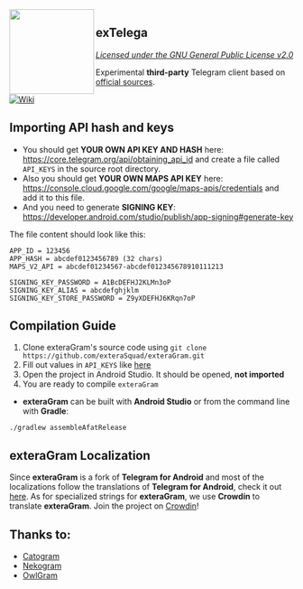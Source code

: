 <img src="https://i.imgur.com/jNIxZpJ.png" width="150" align="left"/>

## exTelega
*[Licensed under the GNU General Public License v2.0](https://github.com/exteraSquad/exteraGram/blob/default/LICENSE)*

Experimental **third-party** Telegram client based on [official sources](https://github.com/DrKLO/Telegram).

[![Wiki](https://img.shields.io/badge/exTelega-wiki-FF7EAE.svg)](https://hamystudio.gitbook.io/extelega/)

## Importing API hash and keys
- You should get **YOUR OWN API KEY AND HASH** here: https://core.telegram.org/api/obtaining_api_id and create a file called `API_KEYS` in the source root directory.
- Also you should get **YOUR OWN MAPS API KEY** here: https://console.cloud.google.com/google/maps-apis/credentials and add it to this file.
- And you need to generate **SIGNING KEY**: https://developer.android.com/studio/publish/app-signing#generate-key

The file content should look like this:
```
APP_ID = 123456
APP_HASH = abcdef0123456789 (32 chars)
MAPS_V2_API = abcdef01234567-abcdef012345678910111213

SIGNING_KEY_PASSWORD = A1BcDEFHJ2KLMn3oP
SIGNING_KEY_ALIAS = abcdefghjklm
SIGNING_KEY_STORE_PASSWORD = Z9yXDEFHJ6KRqn7oP
```

## Compilation Guide
1. Clone exteraGram's source code using `git clone https://github.com/exteraSquad/exteraGram.git`
2. Fill out values in `API_KEYS` like [here](https://github.com/exteraSquad/exteraGram#importing-api-hash-and-keys)
3. Open the project in Android Studio. It should be opened, **not imported**
4. You are ready to compile `exteraGram`

- **exteraGram** can be built with **Android Studio** or from the command line with **Gradle**:
```
./gradlew assembleAfatRelease
```

## exteraGram Localization
Since **exteraGram** is a fork of **Telegram for Android** and most of the localizations follow the translations of **Telegram for Android**, check it out [here](https://translations.telegram.org/en/android/). As for specialized strings for **exteraGram**, we use **Crowdin** to translate **exteraGram**. Join the project on [Crowdin](https://crowdin.com/project/exteralocales)!

 ## Thanks to:
- [Catogram](https://github.com/Catogram/Catogram)
- [Nekogram](https://gitlab.com/Nekogram/Nekogram)
- [OwlGram](https://github.com/OwlGramDev/OwlGram)

